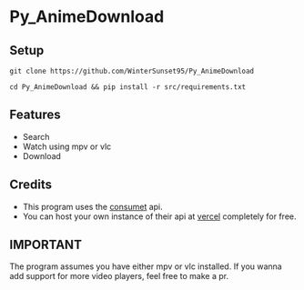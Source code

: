 # Py_AnimeDownload

## Setup
```
git clone https://github.com/WinterSunset95/Py_AnimeDownload
```
```
cd Py_AnimeDownload && pip install -r src/requirements.txt
```

## Features
- Search
- Watch using mpv or vlc
- Download

## Credits
- This program uses the [consumet](https://consumet.org) api.
- You can host your own instance of their api at [vercel](https://vercel.com) completely for free.

## IMPORTANT
The program assumes you have either mpv or vlc installed. If you wanna add support for more video players, feel free to
make a pr.


